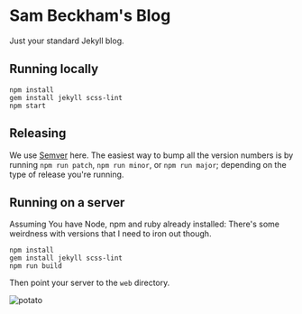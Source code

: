 # Sam Beckham's Blog

Just your standard Jekyll blog.

## Running locally
```
npm install
gem install jekyll scss-lint
npm start
```

## Releasing
We use [Semver](http://semver.org/) here. The easiest way to bump all the
version numbers is by running `npm run patch`, `npm run minor`, or
`npm run major`; depending on the type of release you're running.

## Running on a server
Assuming You have Node, npm and ruby already installed:
There's some weirdness with versions that I need to iron out though.

```
npm install
gem install jekyll scss-lint
npm run build
```

Then point your server to the `web` directory.

![potato](http://i.imgur.com/RQhlcuV.gif)